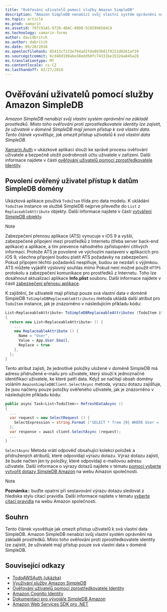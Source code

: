 ```yaml
---
title: "Ověřování uživatelů pomocí služby Amazon SimpleDB"
description: "Amazon SimpleDB nenabízí svůj vlastní systém oprávnění na základě prostředků. Místo toho ověřování proti zprostředkovatele identity lze zajistit, že uživatelé v doméně SimpleDB mají jenom přístup k svá vlastní data. Tento článek vysvětluje, jak omezit přístup uživatelů k svá vlastní data SimpleDB."
ms.topic: article
ms.prod: xamarin
ms.assetid: 797C91A5-9720-4DAC-89D8-5C85996584C8
ms.technology: xamarin-forms
author: davidbritch
ms.author: dabritch
ms.date: 09/20/2016
ms.openlocfilehash: 85413cf223e794ad2fda093601f9221d0261af39
ms.sourcegitcommit: 6cd40d190abe38edd50fc74331be15324a845a28
ms.translationtype: MT
ms.contentlocale: cs-CZ
ms.lasthandoff: 02/27/2018
---
```

# <a name="authenticating-users-with-an-amazon-simpledb-service"></a>Ověřování uživatelů pomocí služby Amazon SimpleDB

_Amazon SimpleDB nenabízí svůj vlastní systém oprávnění na základě prostředků. Místo toho ověřování proti zprostředkovatele identity lze zajistit, že uživatelé v doméně SimpleDB mají jenom přístup k svá vlastní data. Tento článek vysvětluje, jak omezit přístup uživatelů k svá vlastní data SimpleDB._

[Xamarin.Auth](https://github.com/xamarin/Xamarin.Auth) v ukázkové aplikaci slouží ke správě procesu ověřování uživatele a bezpečně uložit podrobnosti účtu uživatele v zařízení. Další informace najdete v části [ověřování uživatelů pomocí zprostředkovatele Identity](~/xamarin-forms/data-cloud/authentication/oauth.md).

## <a name="allowing-an-authenticated-user-access-to-simpledb-domain-data"></a>Povolení ověřený uživatel přístup k datům SimpleDB domény

Ukázková aplikace používá `TodoItem` třída pro data modelu. K ukládání `TodoItem` instance ve službě SimpleDB nejprve převeďte do `List` z `ReplaceableAttribute` objekty. Další informace najdete v části [vytváření SimpleDB objekty](~/xamarin-forms/data-cloud/consuming/aws.md).

> [!NOTE]
> Zabezpečení přenosu aplikace (ATS) vynucuje v iOS 9 a vyšší, zabezpečené připojení mezi prostředků z Internetu (třeba server back-end aplikace) a aplikace, a tím prevence náhodného zpřístupnění citlivých informací. Protože ATS je povolené ve výchozím nastavení v aplikacích pro iOS 9, všechna připojení budou platit ATS požadavky na zabezpečení. Pokud připojení těchto požadavků nesplňuje, budou se nezdaří s výjimkou.
> ATS můžete vyjádřit výslovný souhlas mimo Pokud není možné použít `HTTPS` protokolu a zabezpečení komunikace pro prostředků z Internetu. Toho lze dosáhnout aktualizací aplikace **Info.plist** souboru. Další informace najdete v části [zabezpečení přenosu aplikace](~/ios/app-fundamentals/ats.md).

K zajištění, že uživatelé mají přístup pouze svá vlastní data v doméně SimpleDB `ToSimpleDBReplaceableAttributes` metoda ukládá další atribut pro `TodoItem` instance, jak je znázorněno v následujícím příkladu kódu:

```csharp
List<ReplaceableAttribute> ToSimpleDBReplaceableAttributes (TodoItem item)
{
  return new List<ReplaceableAttribute> () {
    ...
    new ReplaceableAttribute () {
      Name = "User",
      Value = App.User.Email,
      Replace = true
    },
  };
}
```

Tento atribut zajistí, že jednotlivé položky uložené v doméně SimpleDB má adresu přidružené e-mailu pro uživatele, který slouží k jednoznačné identifikaci uživatele, ke které patří data. Když se načítají obsah domény voláním `AmazonSimpleDBClient.SelectAsync` metoda, výrazu dotazu zajišťuje, že jsou načteny pouze položky ověřeného uživatele, jak je znázorněno v následujícím příkladu kódu:

```csharp
public async Task<List<TodoItem>> RefreshDataAsync ()
{
  ...
  var request = new SelectRequest () {
    SelectExpression = string.Format ("SELECT * from {0} WHERE User = '{1}'", tableName, App.User.Email)
  };
  var response = await client.SelectAsync (request);
  ...
}
```

`SelectAsync` Metoda vrátí odpověď obsahující kolekci položek a přidružených atributů, které odpovídají výrazu dotazu. Výraz dotazu zajistí, že bude načten jen ty položky, které odpovídají e-mailovou adresu uživatele. Další informace o výrazy dotazů najdete v tématu [pomocí vyberte vytvořit dotazy SimpleDB Amazon](http://docs.aws.amazon.com/AmazonSimpleDB/latest/DeveloperGuide/UsingSelect.html) na webu Amazon společnosti.

> [!NOTE]
> **Poznámka:**: buďte opatrní při sestavování výrazu dotazu sledovat z hlediska stylu citací pravidla. Další informace najdete v tématu [vyberte citací pravidla](http://docs.aws.amazon.com/AmazonSimpleDB/latest/DeveloperGuide/QuotingRulesSelect.html) na webu Amazon společnosti.

## <a name="summary"></a>Souhrn

Tento článek vysvětluje jak omezit přístup uživatelů k svá vlastní data SimpleDB. Amazon SimpleDB nenabízí svůj vlastní systém oprávnění na základě prostředků. Místo toho ověřování proti zprostředkovatele identity lze zajistit, že uživatelé mají přístup pouze svá vlastní data v doméně SimpleDB.


## <a name="related-links"></a>Související odkazy

- [TodoAWSAuth (ukázka)](https://developer.xamarin.com/samples/xamarin-forms/WebServices/TodoAWSAuth/)
- [Využívání služby Amazon SimpleDB](~/xamarin-forms/data-cloud/consuming/aws.md)
- [Ověřování uživatelů pomocí zprostředkovatele Identity](~/xamarin-forms/data-cloud/authentication/oauth.md)
- [Amazon Cognito Identity](http://docs.aws.amazon.com/cognito/devguide/identity/)
- [Dokumentaci pro vývojáře SimpleDB Amazon](http://docs.aws.amazon.com/AmazonSimpleDB/latest/DeveloperGuide/Welcome.html)
- [Amazon Web Services SDK pro .NET](https://www.nuget.org/packages?q=Tags%3A%22aws-sdk-v3%22)
